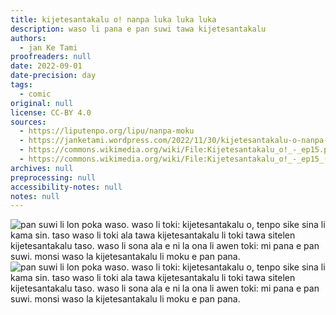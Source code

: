 ```yaml
---
title: kijetesantakalu o! nanpa luka luka luka
description: waso li pana e pan suwi tawa kijetesantakalu
authors:
  - jan Ke Tami
proofreaders: null
date: 2022-09-01
date-precision: day
tags:
  - comic
original: null
license: CC-BY 4.0
sources:
  - https://liputenpo.org/lipu/nanpa-moku
  - https://janketami.wordpress.com/2022/11/30/kijetesantakalu-o-nanpa-luka-luka-luka/
  - https://commons.wikimedia.org/wiki/File:Kijetesantakalu_o!_-_ep15.png
  - https://commons.wikimedia.org/wiki/File:Kijetesantakalu_o!_-_ep15_(sitelen_pona).png
archives: null
preprocessing: null
accessibility-notes: null
notes: null
---
```


![pan suwi li lon poka waso. waso li toki: kijetesantakalu o, tenpo sike sina li kama sin. taso waso li toki ala tawa kijetesantakalu li toki tawa sitelen kijetesantakalu taso. waso li sona ala e ni la ona li awen toki: mi pana e pan suwi. monsi waso la kijetesantakalu li moku e pan pana.](https://upload.wikimedia.org/wikipedia/commons/e/e6/Kijetesantakalu_o%21_-_ep15.png)  
![pan suwi li lon poka waso. waso li toki: kijetesantakalu o, tenpo sike sina li kama sin. taso waso li toki ala tawa kijetesantakalu li toki tawa sitelen kijetesantakalu taso. waso li sona ala e ni la ona li awen toki: mi pana e pan suwi. monsi waso la kijetesantakalu li moku e pan pana.](https://upload.wikimedia.org/wikipedia/commons/e/e1/Kijetesantakalu_o%21_-_ep15_%28sitelen_pona%29.png)